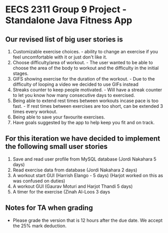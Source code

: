 # EECS 2311 Group 9 Project - Standalone Java Fitness App

## Our revised list of big user stories is
1. Customizable exercise choices. - ability to change an exercise if you feel uncomfortable with it or just don't like it. 
2. Choose difficulty/area of workout. - The user wanted to be able to choose the area of the body to workout and the difficulty in the initial stages.
3. GIFS showing exercise for the duration of the workout. - Due to the difficulty of looping a video we decided to use GIFs instead
4. Streaks counter to keep people motivated. - Will have a streak counter to let you know how many consecutive days to exercised. 
5. Being able to extend rest times between workouts incase pace is too fast. - If rest times between exercises are too short, can be extended 3 times every workout.
6. Being able to save your favourite exercises.
7. Have goals suggested by the app to help keep you fit and on track. 

## For this iteration we have decided to implement the following small user stories
1. Save and read user profile from MySQL database (Jordi Nakahara 5 days)
2. Read exercise data from database (Jordi Nakahara 2 days)
3. A workout start GUI (Harrish Elango - 5 days) (Harjot worked on this as was confused on duties)
4. A workout GUI (Gaurav Moturi and Harjot Thandi 5 days)
5. A timer for the exercise (Zinah Al-Loos 3 days


## Notes for TA when grading
 - Please grade the version that is 12 hours after the due date. We accept the 25% mark deduction.
